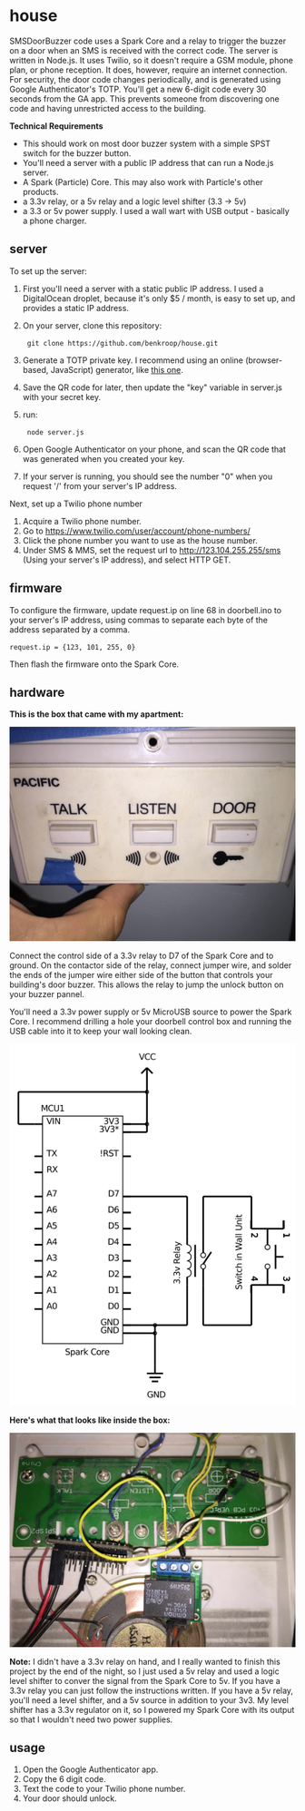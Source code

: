 house
=====

SMSDoorBuzzer code uses a Spark Core and a relay to trigger the buzzer on a door when an SMS is received with the correct code. The server is written in Node.js. It uses Twilio, so it doesn't require a GSM module, phone plan, or phone reception. It does, however, require an internet connection. For security, the door code changes periodically, and is generated using Google Authenticator's TOTP. You'll get a new 6-digit code every 30 seconds from the GA app. This prevents someone from discovering one code and having unrestricted access to the building.

**Technical Requirements**

- This should work on most door buzzer system with a simple SPST switch for the buzzer button. 
- You'll need a server with a public IP address that can run a Node.js server.
- A Spark (Particle) Core. This may also work with Particle's other products.
- a 3.3v relay, or a 5v relay and a logic level shifter (3.3 -> 5v)
- a 3.3 or 5v power supply. I used a wall wart with USB output - basically a phone charger.

server
------

To set up the server:

1. First you'll need a server with a static public IP address. I used a DigitalOcean droplet, because it's only $5 / month, is easy to set up, and provides a static IP address.
2. On your server, clone this repository:

		git clone https://github.com/benkroop/house.git

3. Generate a TOTP private key. I recommend using an online (browser-based, JavaScript) generator, like [this one](http://blog.tinisles.com/2011/10/google-authenticator-one-time-password-algorithm-in-javascript/ "TOTP Generator"). 
4. Save the QR code for later, then update the "key" variable in server.js with your secret key.
5. run:

		node server.js

6. Open Google Authenticator on your phone, and scan the QR code that was generated when you created your key.
7. If your server is running, you should see the number "0" when you request '/' from your server's IP address.

Next, set up a Twilio phone number

1. Acquire a Twilio phone number. 
2. Go to https://www.twilio.com/user/account/phone-numbers/
3. Click the phone number you want to use as the house number.
4. Under SMS & MMS, set the request url to http://123.104.255.255/sms (Using your server's IP address), and select HTTP GET.

firmware
--------

To configure the firmware, update request.ip on line 68 in doorbell.ino to your server's IP address, using commas to separate each byte of the address separated by a comma. 

	request.ip = {123, 101, 255, 0}

Then flash the firmware onto the Spark Core.

hardware
--------

**This is the box that came with my apartment:**

![Front](/circuit/outside.jpg)

Connect the control side of a 3.3v relay to D7 of the Spark Core and to ground. On the contactor side of the relay, connect jumper wire, and solder the ends of the jumper wire either side of the button that controls your building's door buzzer. This allows the relay to jump the unlock button on your buzzer pannel. 

You'll need a 3.3v power supply or 5v MicroUSB source to power the Spark Core. I recommend drilling a hole your doorbell control box and running the USB cable into it to keep your wall looking clean. 

![Schematic](/circuit/schematic.png)

**Here's what that looks like inside the box:**

![Boards](/circuit/Boards+Relay.jpg)


**Note:** I didn't have a 3.3v relay on hand, and I really wanted to finish this project by the end of the night, so I just used a 5v relay and used a logic level shifter to conver the signal from the Spark Core to 5v. If you have a 3.3v relay you can just follow the instructions written. If you have a 5v relay, you'll need a level shifter, and a 5v source in addition to your 3v3. My level shifter has a 3.3v regulator on it, so I  powered my Spark Core with its output so that I wouldn't need two power supplies.

usage
-----

1. Open the Google Authenticator app.
2. Copy the 6 digit code.
3. Text the code to your Twilio phone number.
4. Your door should unlock.